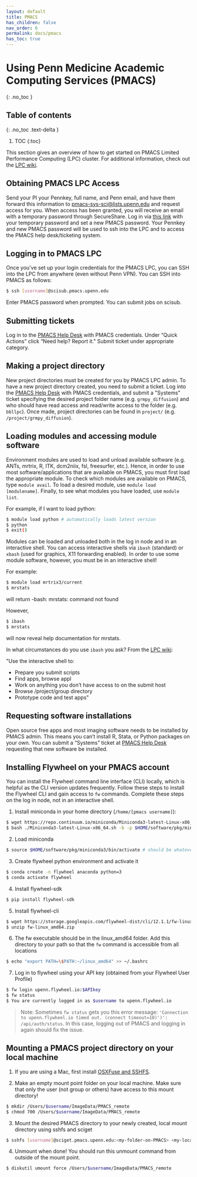 ```yaml
---
layout: default
title: PMACS
has_children: false
nav_order: 6
permalink: docs/pmacs
has_toc: true
---
```

# Using Penn Medicine Academic Computing Services (PMACS)
{: .no_toc }

## Table of contents
{: .no_toc .text-delta }

1. TOC
{:toc}

This section gives an overview of how to get started on PMACS Limited Performance Computing (LPC) cluster. For additional information, check out the [LPC wiki](https://wiki.pmacs.upenn.edu/pub/LPC).

## Obtaining PMACS LPC Access
Send your PI your Pennkey, full name, and Penn email, and have them forward this information to pmacs-sys-sci@lists.upenn.edu and request access for you. When access has been granted, you will receive an email with a temporary password through SecureShare. Log in via [this link](https://reset.pmacs.upenn.edu/) with your temporary password and set a new PMACS password. Your Pennkey and new PMACS password will be used to ssh into the LPC and to access the PMACS help desk/ticketing system.

## Logging in to PMACS LPC
Once you've set up your login credentials for the PMACS LPC, you can SSH into the LPC from anywhere (even without Penn VPN). You can SSH into PMACS as follows:

```bash
$ ssh [username]@scisub.pmacs.upenn.edu
```
Enter PMACS password when prompted. 
You can submit jobs on scisub.

## Submitting tickets
Log in to the [PMACS Help Desk](https://helpdesk.pmacs.upenn.edu/) with PMACS credentials. Under “Quick Actions” click “Need help? Report it." Submit ticket under appropriate category.

## Making a project directory
New project directories must be created for you by PMACS LPC admin. To have a new project directory created, you need to submit a ticket. Log into the [PMACS Help Desk](https://helpdesk.pmacs.upenn.edu/) with PMACS credentials, and submit a "Systems" ticket specifying the desired project folder name (e.g. `grmpy_diffusion`) and who should have read access and read/write access to the folder (e.g. `bbllpc`). Once made, project directories can be found in `project/` (e.g. `/project/grmpy_diffusion`).

## Loading modules and accessing module software 
Environment modules are used to load and unload available software (e.g. ANTs, mrtrix, R, ITK, dcm2niix, fsl, freesurfer, etc.). Hence, in order to use most software/applications that are available on PMACS, you must first load the appropriate module. To check which modules are available on PMACS, type `module avail`. To load a desired module, use `module load [modulename]`. Finally, to see what modules you have loaded, use `module list`.

For example, if I want to load python:
```bash
$ module load python # automatically loads latest version
$ python
$ exit()
```

Modules can be loaded and unloaded both in the log in node and in an interactive shell. You can access interactive shells via `ibash` (standard) or `xbash` (used for graphics, X11 forwarding enabled). In order to use some module software, however, you must be in an interactive shell!

For example:
```bash
$ module load mrtrix3/current
$ mrstats 
```
will return -bash: mrstats: command not found

However,
```bash
$ ibash
$ mrstats
```
will now reveal help documentation for mrstats.

In what circumstances do you use `ibash` you ask? From the [LPC wiki](https://wiki.pmacs.upenn.edu/pub/LPC):

"Use the interactive shell to:
- Prepare you submit scripts
- Find apps, browse appl
- Work on anything you don’t have access to on the submit host
- Browse /project/group directory
- Prototype code and test apps"

## Requesting software installations
Open source free apps and most imaging software needs to be installed by PMACS admin. This means you can’t install R, Stata, or Python packages on your own. You can submit a “Systems” ticket at [PMACS Help Desk](https://helpdesk.pmacs.upenn.edu/) requesting that new software be installed.

## Installing Flywheel on your PMACS account
You can install the Flywheel command line interface (CLI) locally, which is helpful as the CLI version updates frequently. Follow these steps to install the Flywheel CLI and gain access to `fw` commands. Complete these steps on the log in node, not in an interactive shell.

1. Install miniconda in your home directory (`/home/[pmacs username]`):
```bash
$ wget https://repo.continuum.io/miniconda/Miniconda3-latest-Linux-x86_64.sh
$ bash ./Miniconda3-latest-Linux-x86_64.sh -b -p $HOME/software/pkg/miniconda3
```
2. Load miniconda
```bash
$ source $HOME/software/pkg/miniconda3/bin/activate # should be whatever folder miniconda3/bin/activate is in
```
3. Create flywheel python environment and activate it
```bash
$ conda create -n flywheel anaconda python=3
$ conda activate flywheel
```
4. Install flywheel-sdk
```bash
$ pip install flywheel-sdk
```
5. Install flywheel-cli
```bash
$ wget https://storage.googleapis.com/flywheel-dist/cli/12.1.1/fw-linux_amd64.zip
$ unzip fw-linux_amd64.zip
```
6. The fw executable should be in the linux_amd64 folder. Add this directory to your path so that the `fw` command is accessible from all locations
```bash
$ echo "export PATH=\$PATH:~/linux_amd64" >> ~/.bashrc
```
7. Log in to flywheel using your API key (obtained from your Flywheel User Profile)
```bash
$ fw login upenn.flywheel.io:$APIkey
$ fw status
$ You are currently logged in as $username to upenn.flywheel.io
```

> Note: Sometimes `fw status` gets you this error message: `'Connection to upenn.flywheel.io timed out. (connect timeout=10)')': /api/auth/status`. In this case, logging out of PMACS and logging in again should fix the issue.

## Mounting a PMACS project directory on your local machine
1. If you are using a Mac, first install [OSXFuse and SSHFS](https://osxfuse.github.io/).

2. Make an empty mount point folder on your local machine. Make sure that only the user (not group or others) have access to this mount directory!
```bash
$ mkdir /Users/$username/ImageData/PMACS_remote
$ chmod 700 /Users/$username/ImageData/PMACS_remote
```
3. Mount the desired PMACS directory to your newly created, local mount directory using sshfs and sciget 
```bash
$ sshfs [username]@sciget.pmacs.upenn.edu:<my-folder-on-PMACS> <my-local-mount-folder> -o defer_permissions,volname=project
```
4. Unmount when done! You should run this unmount command from outside of the mount point.
```bash
$ diskutil umount force /Users/$username/ImageData/PMACS_remote

